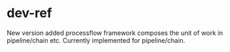 # dev-ref 
New version added
processflow framework composes the unit of work in  pipeline/chain etc. Currently implemented for  pipeline/chain.


